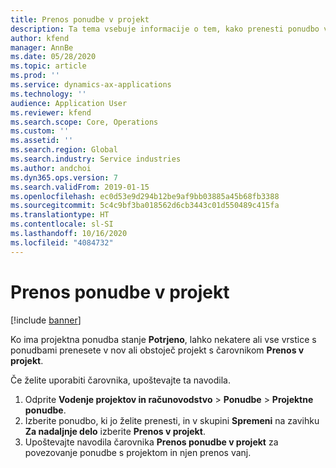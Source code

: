```yaml
---
title: Prenos ponudbe v projekt
description: Ta tema vsebuje informacije o tem, kako prenesti ponudbo v nov ali obstoječ projekt.
author: kfend
manager: AnnBe
ms.date: 05/28/2020
ms.topic: article
ms.prod: ''
ms.service: dynamics-ax-applications
ms.technology: ''
audience: Application User
ms.reviewer: kfend
ms.search.scope: Core, Operations
ms.custom: ''
ms.assetid: ''
ms.search.region: Global
ms.search.industry: Service industries
ms.author: andchoi
ms.dyn365.ops.version: 7
ms.search.validFrom: 2019-01-15
ms.openlocfilehash: ec0d53e9d294b12be9af9bb03885a45b68fb3388
ms.sourcegitcommit: 5c4c9bf3ba018562d6cb3443c01d550489c415fa
ms.translationtype: HT
ms.contentlocale: sl-SI
ms.lasthandoff: 10/16/2020
ms.locfileid: "4084732"
---
```

# <a name="transfer-a-quotation-to-a-project"></a>Prenos ponudbe v projekt

[!include [banner](../includes/banner.md)]

Ko ima projektna ponudba stanje **Potrjeno**, lahko nekatere ali vse vrstice s ponudbami prenesete v nov ali obstoječ projekt s čarovnikom **Prenos v projekt**. 

Če želite uporabiti čarovnika, upoštevajte ta navodila.

1. Odprite **Vodenje projektov in računovodstvo** > **Ponudbe** > **Projektne ponudbe**.
2. Izberite ponudbo, ki jo želite prenesti, in v skupini **Spremeni** na zavihku **Za nadaljnje delo** izberite **Prenos v projekt**.
3. Upoštevajte navodila čarovnika **Prenos ponudbe v projekt** za povezovanje ponudbe s projektom in njen prenos vanj.
